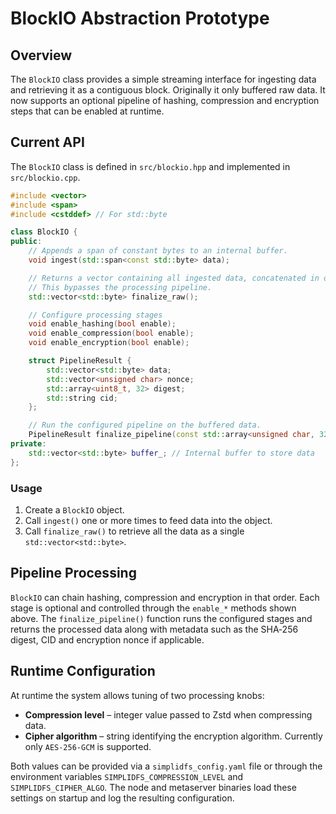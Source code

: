 # BlockIO Abstraction Prototype

## Overview

The `BlockIO` class provides a simple streaming interface for ingesting data and retrieving it as a contiguous block. Originally it only buffered raw data. It now supports an optional pipeline of hashing, compression and encryption steps that can be enabled at runtime.

## Current API

The `BlockIO` class is defined in `src/blockio.hpp` and implemented in `src/blockio.cpp`.

```cpp
#include <vector>
#include <span>
#include <cstddef> // For std::byte

class BlockIO {
public:
    // Appends a span of constant bytes to an internal buffer.
    void ingest(std::span<const std::byte> data);

    // Returns a vector containing all ingested data, concatenated in order.
    // This bypasses the processing pipeline.
    std::vector<std::byte> finalize_raw();

    // Configure processing stages
    void enable_hashing(bool enable);
    void enable_compression(bool enable);
    void enable_encryption(bool enable);

    struct PipelineResult {
        std::vector<std::byte> data;
        std::vector<unsigned char> nonce;
        std::array<uint8_t, 32> digest;
        std::string cid;
    };

    // Run the configured pipeline on the buffered data.
    PipelineResult finalize_pipeline(const std::array<unsigned char, 32>* key = nullptr);
private:
    std::vector<std::byte> buffer_; // Internal buffer to store data
};
```

### Usage

1.  Create a `BlockIO` object.
2.  Call `ingest()` one or more times to feed data into the object.
3.  Call `finalize_raw()` to retrieve all the data as a single `std::vector<std::byte>`.


## Pipeline Processing

`BlockIO` can chain hashing, compression and encryption in that order. Each stage is optional and controlled through the `enable_*` methods shown above. The `finalize_pipeline()` function runs the configured stages and returns the processed data along with metadata such as the SHA‑256 digest, CID and encryption nonce if applicable.

## Runtime Configuration

At runtime the system allows tuning of two processing knobs:

* **Compression level** – integer value passed to Zstd when compressing data.
* **Cipher algorithm** – string identifying the encryption algorithm. Currently
  only `AES-256-GCM` is supported.

Both values can be provided via a `simplidfs_config.yaml` file or through the
environment variables `SIMPLIDFS_COMPRESSION_LEVEL` and `SIMPLIDFS_CIPHER_ALGO`.
The node and metaserver binaries load these settings on startup and log the
resulting configuration.

